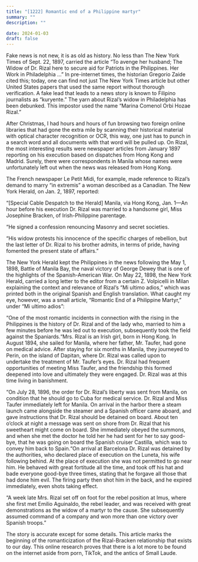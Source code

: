 ```yaml
---
title: "[1222] Romantic end of a Philippine martyr"
summary: ""
description: ""

date: 2024-01-03
draft: false
---
```


Fake news is not new, it is as old as history. No less than The New York Times of Sept. 22, 1897, carried the article “To avenge her husband; The Widow of Dr. Rizal here to secure aid for Patriots in the Philippines. Her Work in Philadelphia …” In pre-internet times, the historian Gregorio Zaide cited this; today, one can find not just The New York Times article but other United States papers that used the same report without thorough verification. A fake lead that leads to a news story is known to Filipino journalists as “kuryente.” The yarn about Rizal’s widow in Philadelphia has been debunked. This impostor used the name “Marina Comenol Orbi Hozae Rizal.”

After Christmas, I had hours and hours of fun browsing two foreign online libraries that had gone the extra mile by scanning their historical material with optical character recognition or OCR, this way, one just has to punch in a search word and all documents with that word will be pulled up. On Rizal, the most interesting results were newspaper articles from January 1897 reporting on his execution based on dispatches from Hong Kong and Madrid. Surely, there were correspondents in Manila whose names were unfortunately left out when the news was released from Hong Kong.

The French newspaper Le Petit Midi, for example, made reference to Rizal’s demand to marry “in extremis” a woman described as a Canadian. The New York Herald, on Jan. 2, 1897, reported:

“[Special Cable Despatch to the Herald] Manila, via Hong Kong, Jan. 1—An hour before his execution Dr. Rizal was married to a handsome girl, Miss Josephine Bracken, of Irish-Philippine parentage.

“He signed a confession renouncing Masonry and secret societies.

“His widow protests his innocence of the specific charges of rebellion, but the last letter of Dr. Rizal to his brother admits, in terms of pride, having fomented the present state of affairs.”

The New York Herald kept the Philippines in the news following the May 1, 1898, Battle of Manila Bay, the naval victory of George Dewey that is one of the highlights of the Spanish-American War. On May 22, 1898, the New York Herald, carried a long letter to the editor from a certain Z. Volpicelli in Milan explaining the context and relevance of Rizal’s “Mi ultimo adios,” which was printed both in the original Spanish and English translation. What caught my eye, however, was a small article, “Romantic End of a Philippine Martyr,” under “Mi ultimo adios”:

“One of the most romantic incidents in connection with the rising in the Philippines is the history of Dr. Rizal and of the lady who, married to him a few minutes before he was led out to execution, subsequently took the field against the Spaniards.“Mrs. Rizal is an Irish girl, born in Hong Kong. In August 1894, she sailed for Manila, where her father, Mr. Taufer, had gone on medical advice. After staying for six months in Manila, they journeyed to Perin, on the island of Dapitan, where Dr. Rizal was called upon to undertake the treatment of Mr. Taufer’s eyes. Dr. Rizal had frequent opportunities of meeting Miss Taufer, and the friendship this formed deepened into love and ultimately they were engaged. Dr. Rizal was at this time living in banishment.

“On July 28, 1896, the order for Dr. Rizal’s liberty was sent from Manila, on condition that he should go to Cuba for medical service. Dr. Rizal and Miss Taufer immediately left for Manila. On arrival in the harbor there a steam launch came alongside the steamer and a Spanish officer came aboard, and gave instructions that Dr. Rizal should be detained on board. About ten o’clock at night a message was sent on shore from Dr. Rizal that his sweetheart might come on board. She immediately obeyed the summons, and when she met the doctor he told her he had sent for her to say good-bye, that he was going on board the Spanish cruiser Castilla, which was to convey him back to Spain.“On arrival at Barcelona Dr. Rizal was detained by the authorities, who declared place of execution on the Luneta, his wife following behind. At the place of execution she was not permitted to go near him. He behaved with great fortitude all the time, and took off his hat and bade everyone good-bye three times, stating that he forgave all those that had done him evil. The firing party then shot him in the back, and he expired immediately, even shots taking effect.

“A week late Mrs. Rizal set off on foot for the rebel position at Imus, where she first met Emilio Aguinaldo, the rebel leader, and was received with great demonstrations as the widow of a martyr to the cause. She subsequently assumed command of a company and won more than one victory over Spanish troops.”

The story is accurate except for some details. This article marks the beginning of the romanticization of the Rizal-Bracken relationship that exists to our day. This online research proves that there is a lot more to be found on the internet aside from porn, TikTok, and the antics of Small Laude.
